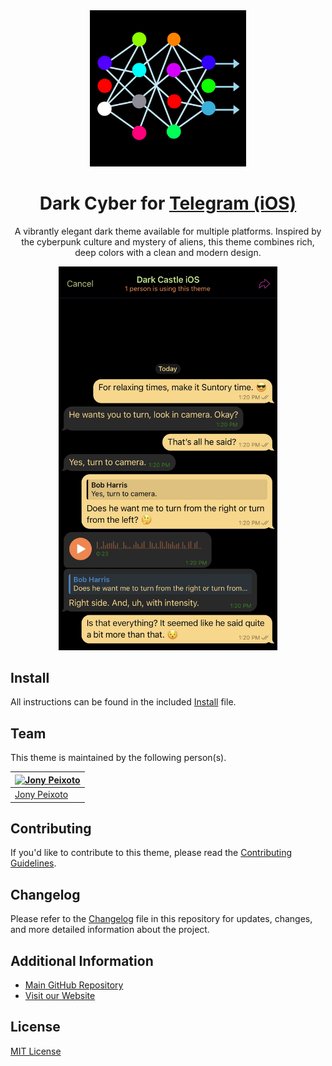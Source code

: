 <div align="center">
    <a href="https://github.com/jonypeixoto/Dark-Cyber-Theme" target="_blank">
        <img src="./docs/images/icon.png" width="250" height="250"/>
    </a>
</div>
<h1 align="center">Dark Cyber for     
    <a href="https://apps.apple.com/app/telegram-messenger/id686449807" target="_blank">
    Telegram (iOS)
    </a>
</h1>
<p align="center">
  A vibrantly elegant dark theme available for multiple platforms. Inspired by the cyberpunk culture and mystery of aliens, this theme combines rich, deep colors with a clean and modern design.
</p>

<div align="center">
    <img src="./screenshot.png" width="350"/>
</div>

## Install

All instructions can be found in the included [Install](INSTALL.md) file.

## Team

This theme is maintained by the following person(s).

| [![Jony Peixoto](https://github.com/jonypeixoto.png?size=100)](https://github.com/jonypeixoto) |
| ---------------------------------------------------------------------------------------- |
| [Jony Peixoto](https://github.com/jonypeixoto)                                               |                                           |

## Contributing

If you'd like to contribute to this theme, please read the [Contributing Guidelines](https://github.com/jonypeixoto/Dark-Cyber-Theme/blob/main/.github/CONTRIBUTING.md).

## Changelog

Please refer to the [Changelog](.github/CHANGELOG.md) file in this repository for updates, changes, and more detailed information about the project.

## Additional Information

- [Main GitHub Repository](https://github.com/jonypeixoto/Dark-Cyber-Theme)
- [Visit our Website](https://darkcyber.netlify.app/)

## License

[MIT License](./LICENSE)
